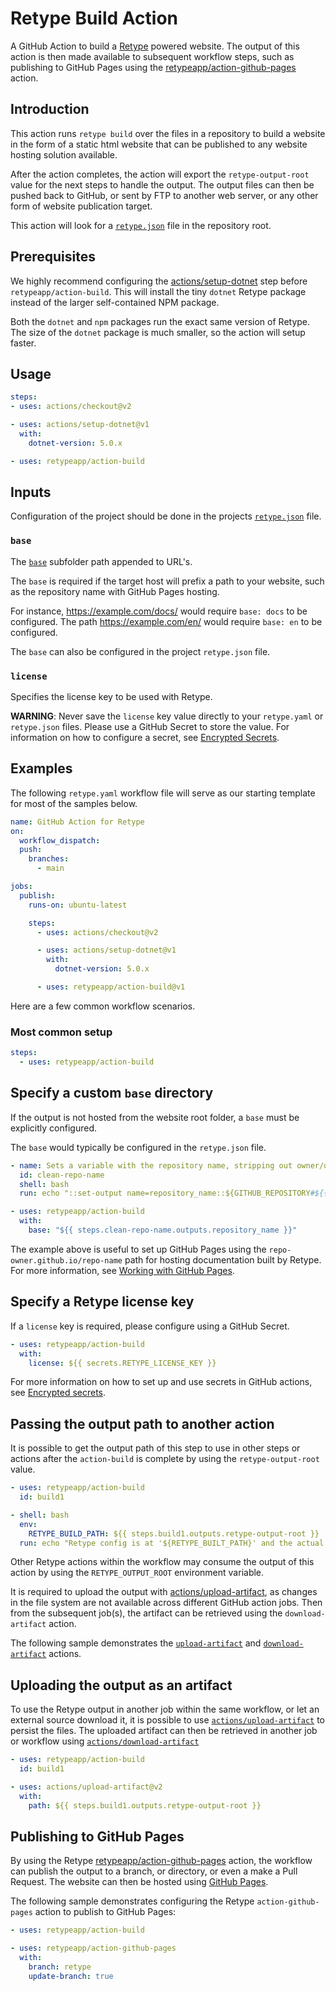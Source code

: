 # Retype Build Action

A GitHub Action to build a [Retype](https://retype.com/) powered website. The output of this action is then made available to subsequent workflow steps, such as publishing to GitHub Pages using the [retypeapp/action-github-pages](https://github.com/retypeapp/action-github-pages) action.

## Introduction

This action runs `retype build` over the files in a repository to build a website in the form of a static html website that can be published to any website hosting solution available.

After the action completes, the action will export the `retype-output-root` value for the next steps to handle the output. The output files can then be pushed back to GitHub, or sent by FTP to another web server, or any other form of website publication target.

This action will look for a [`retype.json`](https://retype.com/configuration/project/) file in the repository root.

## Prerequisites

We highly recommend configuring the [actions/setup-dotnet](https://github.com/actions/setup-dotnet) step before `retypeapp/action-build`. This will install the tiny `dotnet` Retype package instead of the larger self-contained NPM package. 

Both the `dotnet` and `npm` packages run the exact same version of Retype. The size of the `dotnet` package is much smaller, so the action will setup faster.

## Usage

```yaml
steps:
- uses: actions/checkout@v2

- uses: actions/setup-dotnet@v1
  with:
    dotnet-version: 5.0.x

- uses: retypeapp/action-build
```

## Inputs

Configuration of the project should be done in the projects [`retype.json`](https://retype.com/configuration/project) file.

### `base`

The [`base`](https://retype.com/configuration/project#base) subfolder path appended to URL's.

The `base` is required if the target host will prefix a path to your website, such as the repository name with GitHub Pages hosting. 

For instance, https://example.com/docs/ would require `base: docs` to be configured. The path https://example.com/en/ would require `base: en` to be configured.

The `base` can also be configured in the project `retype.json` file.

### `license`

Specifies the license key to be used with Retype.

**WARNING**: Never save the `license` key value directly to your `retype.yaml` or `retype.json` files. Please use a GitHub Secret to store the value. For information on how to configure a secret, see [Encrypted Secrets](https://docs.github.com/en/actions/reference/encrypted-secrets).

## Examples

The following `retype.yaml` workflow file will serve as our starting template for most of the samples below.

```yaml
name: GitHub Action for Retype
on:
  workflow_dispatch:
  push:
    branches:
      - main

jobs:
  publish:
    runs-on: ubuntu-latest

    steps:
      - uses: actions/checkout@v2

      - uses: actions/setup-dotnet@v1
        with:
          dotnet-version: 5.0.x

      - uses: retypeapp/action-build@v1
```

Here are a few common workflow scenarios. 

### Most common setup

```yaml
steps:
  - uses: retypeapp/action-build
```

## Specify a custom `base` directory

If the output is not hosted from the website root folder, a `base` must be explicitly configured.

The `base` would typically be configured in the `retype.json` file.

```yaml
- name: Sets a variable with the repository name, stripping out owner/organization
  id: clean-repo-name
  shell: bash
  run: echo "::set-output name=repository_name::${GITHUB_REPOSITORY#${{ github.repository_owner }}/}"

- uses: retypeapp/action-build
  with:
    base: "${{ steps.clean-repo-name.outputs.repository_name }}"
```

The example above is useful to set up GitHub Pages using the `repo-owner.github.io/repo-name` path for hosting documentation built by Retype. For more information, see [Working with GitHub Pages](https://docs.github.com/en/github/working-with-github-pages).

## Specify a Retype license key

If a `license` key is required, please configure using a GitHub Secret.

```yaml
- uses: retypeapp/action-build
  with:
    license: ${{ secrets.RETYPE_LICENSE_KEY }}
```

For more information on how to set up and use secrets in GitHub actions, see [Encrypted secrets](https://docs.github.com/en/actions/reference/encrypted-secrets).

## Passing the output path to another action

It is possible to get the output path of this step to use in other steps or actions after the `action-build` is complete by using the `retype-output-root` value.

```yaml
- uses: retypeapp/action-build
  id: build1

- shell: bash
  env:
    RETYPE_BUILD_PATH: ${{ steps.build1.outputs.retype-output-root }}
  run: echo "Retype config is at '${RETYPE_BUILT_PATH}' and the actual output at '${RETYPE_BUILT_PATH}'."
```

Other Retype actions within the workflow may consume the output of this action by using the `RETYPE_OUTPUT_ROOT` environment variable.

It is required to upload the output with [actions/upload-artifact](https://github.com/actions/upload-artifact), as changes in the file system are not available across different GitHub action jobs. Then from the subsequent job(s), the artifact can be retrieved using the `download-artifact` action. 

The following sample demonstrates the [`upload-artifact`](https://github.com/actions/upload-artifact) and [`download-artifact`](https://github.com/actions/download-artifact) actions.

## Uploading the output as an artifact

To use the Retype output in another job within the same workflow, or let an external source download it, it is possible to use [`actions/upload-artifact`](https://github.com/actions/upload-artifact) to persist the files. The uploaded artifact can then be retrieved in another job or workflow using [`actions/download-artifact`](https://github.com/actions/download-artifact)

```yaml
- uses: retypeapp/action-build
  id: build1

- uses: actions/upload-artifact@v2
  with:
    path: ${{ steps.build1.outputs.retype-output-root }}
```

## Publishing to GitHub Pages

By using the Retype [retypeapp/action-github-pages](https://github.com/retypeapp/action-github-pages) action, the workflow can publish the output to a branch, or directory, or even a make a Pull Request. The website can then be hosted using [GitHub Pages](https://docs.github.com/en/github/working-with-github-pages/getting-started-with-github-pages).

The following sample demonstrates configuring the Retype `action-github-pages` action to publish to GitHub Pages:

```yaml
- uses: retypeapp/action-build

- uses: retypeapp/action-github-pages
  with:
    branch: retype
    update-branch: true
```
